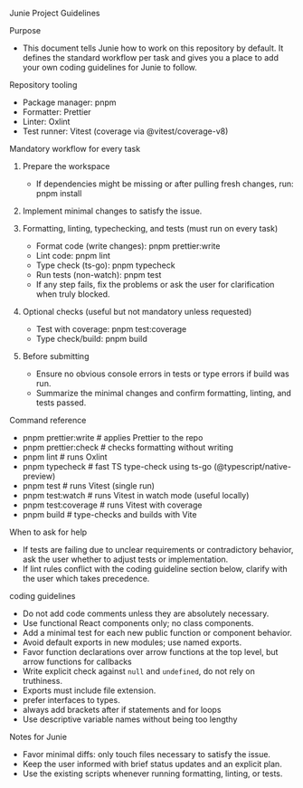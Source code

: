 Junie Project Guidelines

Purpose

- This document tells Junie how to work on this repository by default. It defines the standard workflow per task and gives you a place to add your own coding guidelines for Junie to follow.

Repository tooling

- Package manager: pnpm
- Formatter: Prettier
- Linter: Oxlint
- Test runner: Vitest (coverage via @vitest/coverage-v8)

Mandatory workflow for every task

1. Prepare the workspace
   - If dependencies might be missing or after pulling fresh changes, run: pnpm install

2. Implement minimal changes to satisfy the issue.

3. Formatting, linting, typechecking, and tests (must run on every task)
   - Format code (write changes): pnpm prettier:write
   - Lint code: pnpm lint
   - Type check (ts-go): pnpm typecheck
   - Run tests (non-watch): pnpm test
   - If any step fails, fix the problems or ask the user for clarification when truly blocked.

4. Optional checks (useful but not mandatory unless requested)
   - Test with coverage: pnpm test:coverage
   - Type check/build: pnpm build

5. Before submitting
   - Ensure no obvious console errors in tests or type errors if build was run.
   - Summarize the minimal changes and confirm formatting, linting, and tests passed.

Command reference

- pnpm prettier:write # applies Prettier to the repo
- pnpm prettier:check # checks formatting without writing
- pnpm lint # runs Oxlint
- pnpm typecheck # fast TS type-check using ts-go (@typescript/native-preview)
- pnpm test # runs Vitest (single run)
- pnpm test:watch # runs Vitest in watch mode (useful locally)
- pnpm test:coverage # runs Vitest with coverage
- pnpm build # type-checks and builds with Vite

When to ask for help

- If tests are failing due to unclear requirements or contradictory behavior, ask the user whether to adjust tests or implementation.
- If lint rules conflict with the coding guideline section below, clarify with the user which takes precedence.

coding guidelines

- Do not add code comments unless they are absolutely necessary.
- Use functional React components only; no class components.
- Add a minimal test for each new public function or component behavior.
- Avoid default exports in new modules; use named exports.
- Favor function declarations over arrow functions at the top level, but arrow functions for callbacks
- Write explicit check against `null` and `undefined`, do not rely on truthiness.
- Exports must include file extension.
- prefer interfaces to types.
- always add brackets after if statements and for loops
- Use descriptive variable names without being too lengthy

Notes for Junie

- Favor minimal diffs: only touch files necessary to satisfy the issue.
- Keep the user informed with brief status updates and an explicit plan.
- Use the existing scripts whenever running formatting, linting, or tests.
